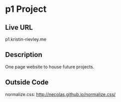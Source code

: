 # p1 Project
## Live URL
p1.kristin-rievley.me

## Description
One page website to house future projects.

## Outside Code
normalize.css: http://necolas.github.io/normalize.css/
